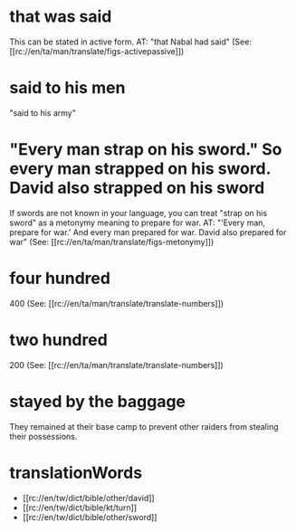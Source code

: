 # that was said

This can be stated in active form. AT: "that Nabal had said" (See: [[rc://en/ta/man/translate/figs-activepassive]])

# said to his men

"said to his army"

# "Every man strap on his sword." So every man strapped on his sword. David also strapped on his sword

If swords are not known in your language, you can treat "strap on his sword" as a metonymy meaning to prepare for war. AT: "'Every man, prepare for war.' And every man prepared for war. David also prepared for war" (See: [[rc://en/ta/man/translate/figs-metonymy]])

# four hundred

400 (See: [[rc://en/ta/man/translate/translate-numbers]])

# two hundred

200 (See: [[rc://en/ta/man/translate/translate-numbers]])

# stayed by the baggage

They remained at their base camp to prevent other raiders from stealing their possessions.

# translationWords

* [[rc://en/tw/dict/bible/other/david]]
* [[rc://en/tw/dict/bible/kt/turn]]
* [[rc://en/tw/dict/bible/other/sword]]